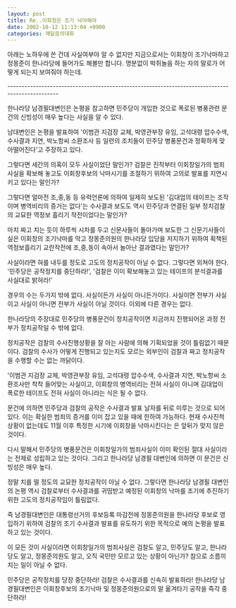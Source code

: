 ```yaml
---
layout: post
title: Re..이회창은 조기 낙마해야
date: 2002-10-12 11:13:04 +0900
categories: 깨달음의대화
---
```

아래는 노하우에 쓴 건데 사실여부야 알 수 없지만 지금으로서는 이회창이 조기낙마하고 정몽준이 한나라당에 들어가도 해볼만 합니다. 명분없이 박쥐놀음 하는 자의 말로가 어떻게 되는지 보여줘야 하는데.
  

  
\---\---\---\---\---\---\---\---\---\---\---\---\---\---\---\---\---\---\---\---\---\---\---\---\---\---\---\---\---\---\---\---
  

  
한나라당 남경필대변인은 논평을 참고하면 민주당이 개입한 것으로 폭로된 병풍관련 문건의 신빙성이 매우 높다는 사실을 알 수 있다.
  

  
남대변인은 논평을 발표하여 '이범관 지검장 교체, 박영관부장 유임, 고석대령 압수수색, 수사결과 지연, 박노항씨 소환조사 등 일련의 조치들이 민주당 병풍문건과 정확하게 맞아떨어진다'고 주장하고 있다.
  

  
그렇다면 세간의 의혹이 모두 사실이었단 말인가? 검찰은 진작부터 이회창일가의 범죄사실을 확보해 놓고도 이회창후보의 낙마시기를 조절하기 위하여 고의로 발표를 지연시키고 있다는 말인가?
  

  
그렇다면 얼마전 조,중,동 등 유력언론에 의하여 일제히 보도된 '김대업의 테이프는 조작이며 병역비리의 증거는 없다'는 수사결과 보도도 역시 민주당과 연결된 일부 정치검찰의 교묘한 역정보 흘리기 작전이었다는 말인가?
  

  
마치 짜고 치는 듯이 하루씩 시차를 두고 신문사들이 돌아가며 보도한 그 신문기사들이 실은 이회창의 조기낙마를 막고 정몽준의원의 한나라당 입당을 저지하기 위하여 획책된 역정보흘리기 교란작전에 조,중,동이 속아서 놀아난 결과였다는 말인가?
  

  
사실이라면 혀를 내두를 정도로 고도의 정치공작이 아닐 수 없다. 그렇다면 외쳐야 한다. '민주당은 공작정치를 중단하라!', '검찰은 이미 확보해놓고 있는 테이프의 분석결과를 사실대로 밝혀라!'
  

  
경우의 수는 두가지 밖에 없다. 사실이든가 사실이 아니든가이다. 사실이면 전부가 사실이고 사실이 아니면 전부가 사실이 아닐 것이다. 이외에 다른 경우는 없다.
  

  
한나라당의 주장대로 민주당의 병풍문건이 정치공작이면 지금까지 진행되어온 과정 전부가 정치공작일 수 밖에 없다.
  

  
정치공작은 검찰의 수사진행상황을 잘 아는 사람에 의해 기획되었을 것이 틀림없기 때문이다. 검찰의 수사가 어떻게 진행되고 있는지도 모르는 외부인이 검찰과 짜고 정치공작을 수행할 수는 없는 까닭이다.
  

  
'이범관 지검장 교체, 박영관부장 유임, 고석대령 압수수색, 수사결과 지연, 박노항씨 소환조사만 착착 들어맞는 사실이고, 이회창의 병역비리는 전혀 사실이 아니며 김대업이 폭로한 테이프도 전혀 사실이 아니라는 식은 될 수 없다.
  

  
문건에 의하면 민주당과 검찰의 공작은 수사결과 발표 날자를 뒤로 미루는 것으로 되어있다. 이는 확실한 범죄의 증거를 이미 잡고 있을 때에 한하여 가능하다. 현재 수사진척 상황이 없는데도 11월 이후 특정한 시기에 이회창을 낙마시킨다는 은 앞뒤가 맞지 않은 것이다.
  

  
다시 말해서 민주당의 병풍문건은 이회창일가의 범죄사실이 이미 확인된 절대 사실이라는 전제로 성립하고 있는 것이다. 그리고 한나라당 남경필 대변인에 의하면 이 문건은 신빙성은 매우 높다.
  

  
정말 치를 떨 정도의 교묘한 정치공작이 아닐 수 없다. 그렇다면 한나라당 남경필 대변인의 논평 역시 검찰로부터 수사결과를 귀띰받고 예정된 이회창의 낙마를 조기에 추진하기 위한 고도의 정치공작임이 틀림없다.
  

  
즉 남경필대변인은 대통령선거의 후보등록 마감전에 정몽준의원을 한나라당 후보로 영입하기 위하여 검찰의 조기 수사결과 발표를 유도하기 위한 목적으로 예의 논평을 발표하고 있는 것이다.
  

  
이 모든 것이 사실이라면 이회창일가의 범죄사실은 검찰도 알고, 민주당도 알고, 한나라당도 알고, 정몽준의원도 알고, 오직 국민만 모르고 있는 상황이 아닌가? 참으로 소름끼치는 일이 아닐 수 없다.
  

  

  
민주당은 공작정치를 당장 중단하라! 검찰은 수사결과를 신속히 발표하라! 한나라당 남경필대변인은 이회창후보의 조기낙마 및 정몽준의원으로의 말 옮겨타기 공작을 즉각 중단하라!